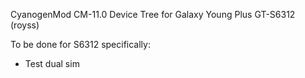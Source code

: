 CyanogenMod CM-11.0 Device Tree for Galaxy Young Plus GT-S6312 (royss)

To be done for S6312 specifically:

 - Test dual sim
